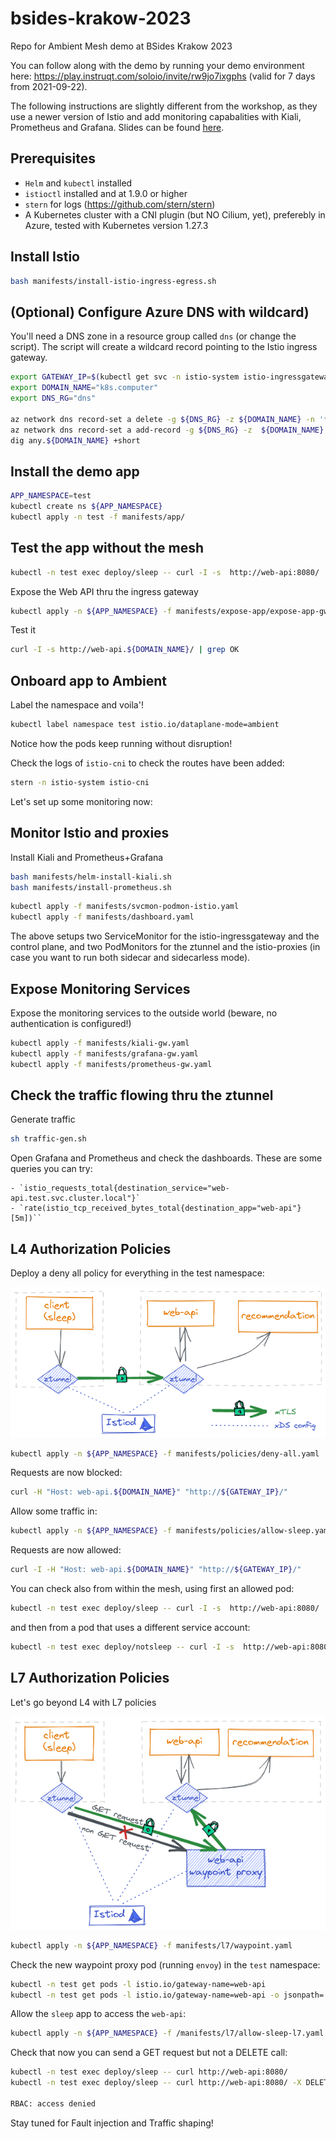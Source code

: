 # bsides-krakow-2023
Repo for Ambient Mesh demo at BSides Krakow 2023

You can follow along with the demo by running your demo environment here: https://play.instruqt.com/soloio/invite/rw9jo7ixgphs (valid for 7 days from 2021-09-22).

The following instructions are slightly different from the workshop, as they use a newer version of Istio and add monitoring capabalities with Kiali, Prometheus and Grafana. Slides can be found [here](https://docs.google.com/presentation/d/1g9IH--EvBm7DTLfMIjiggV9lCRMEeGVqEi5yEI7dmlA/edit?usp=sharing).

## Prerequisites

- `Helm` and `kubectl` installed
- `istioctl` installed and at 1.9.0 or higher
- `stern` for logs (https://github.com/stern/stern)
- A Kubernetes cluster with a CNI plugin (but NO Cilium, yet), preferebly in Azure, tested with Kubernetes version 1.27.3
  
## Install Istio

```bash
bash manifests/install-istio-ingress-egress.sh
```

## (Optional) Configure Azure DNS with wildcard)

You'll need a DNS zone in a resource group called `dns` (or change the script). The script will create a wildcard record pointing to the Istio ingress gateway.

```bash
export GATEWAY_IP=$(kubectl get svc -n istio-system istio-ingressgateway -ojsonpath='{.status.loadBalancer.ingress[0].ip}')
export DOMAIN_NAME="k8s.computer"
export DNS_RG="dns"

az network dns record-set a delete -g ${DNS_RG} -z ${DOMAIN_NAME} -n '*' -y
az network dns record-set a add-record -g ${DNS_RG} -z  ${DOMAIN_NAME} -n '*' -a $GATEWAY_IP
dig any.${DOMAIN_NAME} +short
```

## Install the demo app

```bash
APP_NAMESPACE=test
kubectl create ns ${APP_NAMESPACE}
kubectl apply -n test -f manifests/app/
```
## Test the app without the mesh

```bash
kubectl -n test exec deploy/sleep -- curl -I -s  http://web-api:8080/ | grep OK
```

Expose the Web API thru the ingress gateway

```bash
kubectl apply -n ${APP_NAMESPACE} -f manifests/expose-app/expose-app-gw.yaml
```

Test it

```bash
curl -I -s http://web-api.${DOMAIN_NAME}/ | grep OK
```

## Onboard app to Ambient

Label the namespace and voila'!

```bash
kubectl label namespace test istio.io/dataplane-mode=ambient
```

Notice how the pods keep running without disruption!

Check the logs of `istio-cni` to check the routes have been added:

```bash
stern -n istio-system istio-cni
```

Let's set up some monitoring now:

## Monitor Istio and proxies

Install Kiali and Prometheus+Grafana

```bash
bash manifests/helm-install-kiali.sh
bash manifests/install-prometheus.sh
```

```bash
kubectl apply -f manifests/svcmon-podmon-istio.yaml
kubectl apply -f manifests/dashboard.yaml
```

The above setups two ServiceMonitor for the istio-ingressgateway and the control plane, and two PodMonitors
for the ztunnel and the istio-proxies (in case you want to run both sidecar and sidecarless mode).

## Expose Monitoring Services
Expose the monitoring services to the outside world (beware, no authentication is configured!)

```bash
kubectl apply -f manifests/kiali-gw.yaml
kubectl apply -f manifests/grafana-gw.yaml
kubectl apply -f manifests/prometheus-gw.yaml
```

## Check the traffic flowing thru the ztunnel

Generate traffic
```bash
sh traffic-gen.sh
```

Open Grafana and Prometheus and check the dashboards. These are some queries you can try:

```promql
- `istio_requests_total{destination_service="web-api.test.svc.cluster.local"}`
- `rate(istio_tcp_received_bytes_total{destination_app="web-api"}[5m])``
```

## L4 Authorization Policies

Deploy a deny all policy for everything in the test namespace:

![L4 Policies](image-1.png)

```bash
kubectl apply -n ${APP_NAMESPACE} -f manifests/policies/deny-all.yaml
```

Requests are now blocked:

```bash
curl -H "Host: web-api.${DOMAIN_NAME}" "http://${GATEWAY_IP}/"
```

Allow some traffic in:

```bash
kubectl apply -n ${APP_NAMESPACE} -f manifests/policies/allow-sleep.yaml
```

Requests are now allowed:

```bash
curl -I -H "Host: web-api.${DOMAIN_NAME}" "http://${GATEWAY_IP}/"
```

You can check also from within the mesh, using first an allowed pod:

```bash
kubectl -n test exec deploy/sleep -- curl -I -s  http://web-api:8080/
```

and then from a pod that uses a different service account:

```bash
kubectl -n test exec deploy/notsleep -- curl -I -s  http://web-api:8080/
```

## L7 Authorization Policies

Let's go beyond L4 with L7 policies

![L7 Policies](image.png)

```bash
kubectl apply -n ${APP_NAMESPACE} -f manifests/l7/waypoint.yaml
```

Check the new waypoint proxy pod (running `envoy`) in the `test` namespace:

```bash
kubectl -n test get pods -l istio.io/gateway-name=web-api
kubectl -n test get pods -l istio.io/gateway-name=web-api -o jsonpath='{.items[].spec.containers[0].image}'
```


Allow the `sleep` app to access the `web-api`:

```bash
kubectl apply -n ${APP_NAMESPACE} -f /manifests/l7/allow-sleep-l7.yaml
```

Check that now you can send a GET request but not a DELETE call:

```bash
kubectl -n test exec deploy/sleep -- curl http://web-api:8080/
kubectl -n test exec deploy/sleep -- curl http://web-api:8080/ -X DELETE

RBAC: access denied
```

Stay tuned for Fault injection and Traffic shaping!